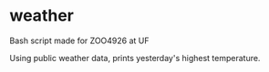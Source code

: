 # weather
Bash script made for ZOO4926 at UF

Using public weather data, prints yesterday's highest temperature.
